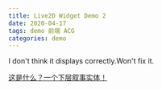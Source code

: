 ```yaml
---
title: Live2D Widget Demo 2
date: 2020-04-17
tags: demo 前端 ACG
categories: demo
---
```


I don't think it displays correctly.Won't fix it.

<script src="https://cdn.jsdelivr.net/npm/live2d-widget@3.x/lib/L2Dwidget.min.js"></script><script>L2Dwidget.init({"pluginRootPath":"/assets/js/live2dw_mikoto/","pluginJsPath":"lib/","pluginModelPath":"assets/","tagMode":false,"debug":false,"model":{"jsonPath":"/assets/js/live2dw_mikoto/assets/mikoto.model.json"},"display":{"position":"right","width":400,"height":800},"mobile":{"show":true},"log":false});</script>


[这是什么？一个下层叙事实体！](https://toaru.huijiwiki.com/wiki/%E5%BE%A1%E5%9D%82%E7%BE%8E%E7%90%B4)